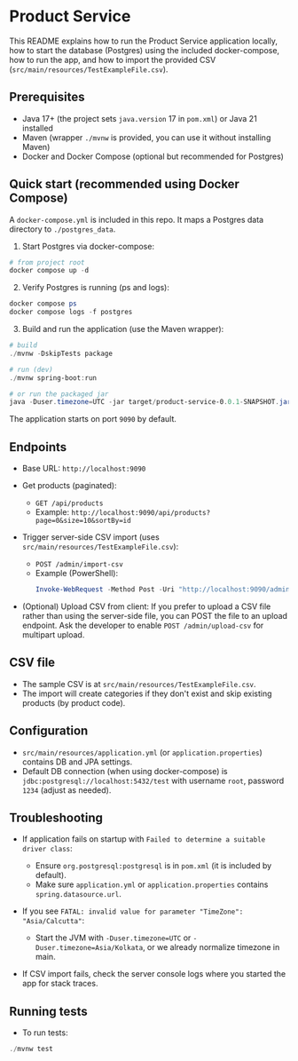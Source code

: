 # Product Service

This README explains how to run the Product Service application locally, how to start the database (Postgres) using the included docker-compose, how to run the app, and how to import the provided CSV (`src/main/resources/TestExampleFile.csv`).

## Prerequisites
- Java 17+ (the project sets `java.version` 17 in `pom.xml`) or Java 21 installed
- Maven (wrapper `./mvnw` is provided, you can use it without installing Maven)
- Docker and Docker Compose (optional but recommended for Postgres)

## Quick start (recommended using Docker Compose)
A `docker-compose.yml` is included in this repo. It maps a Postgres data directory to `./postgres_data`.

1. Start Postgres via docker-compose:

```powershell
# from project root
docker compose up -d
```

2. Verify Postgres is running (ps and logs):

```powershell
docker compose ps
docker compose logs -f postgres
```

3. Build and run the application (use the Maven wrapper):

```powershell
# build
./mvnw -DskipTests package

# run (dev)
./mvnw spring-boot:run

# or run the packaged jar
java -Duser.timezone=UTC -jar target/product-service-0.0.1-SNAPSHOT.jar
```

The application starts on port `9090` by default.

## Endpoints
- Base URL: `http://localhost:9090`

- Get products (paginated):
  - `GET /api/products`
  - Example: `http://localhost:9090/api/products?page=0&size=10&sortBy=id`

- Trigger server-side CSV import (uses `src/main/resources/TestExampleFile.csv`):
  - `POST /admin/import-csv`
  - Example (PowerShell):
    ```powershell
    Invoke-WebRequest -Method Post -Uri "http://localhost:9090/admin/import-csv" -UseBasicParsing
    ```

- (Optional) Upload CSV from client: If you prefer to upload a CSV file rather than using the server-side file, you can POST the file to an upload endpoint. Ask the developer to enable `POST /admin/upload-csv` for multipart upload.

## CSV file
- The sample CSV is at `src/main/resources/TestExampleFile.csv`.
- The import will create categories if they don't exist and skip existing products (by product code).

## Configuration
- `src/main/resources/application.yml` (or `application.properties`) contains DB and JPA settings.
- Default DB connection (when using docker-compose) is `jdbc:postgresql://localhost:5432/test` with username `root`, password `1234` (adjust as needed).

## Troubleshooting
- If application fails on startup with `Failed to determine a suitable driver class`:
  - Ensure `org.postgresql:postgresql` is in `pom.xml` (it is included by default).
  - Make sure `application.yml` or `application.properties` contains `spring.datasource.url`.

- If you see `FATAL: invalid value for parameter "TimeZone": "Asia/Calcutta"`:
  - Start the JVM with `-Duser.timezone=UTC` or `-Duser.timezone=Asia/Kolkata`, or we already normalize timezone in main.

- If CSV import fails, check the server console logs where you started the app for stack traces.

## Running tests
- To run tests:
```powershell
./mvnw test
```

